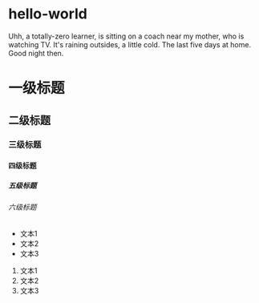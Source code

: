 # hello-world

Uhh, a totally-zero learner, is sitting on a coach near my mother, who is watching TV.
It's raining outsides, a little cold.
The last five days at home.
Good night then.

# 一级标题
## 二级标题
### 三级标题
#### 四级标题
##### 五级标题
###### 六级标题

- 文本1
- 文本2
- 文本3

1. 文本1
2. 文本2
3. 文本3
